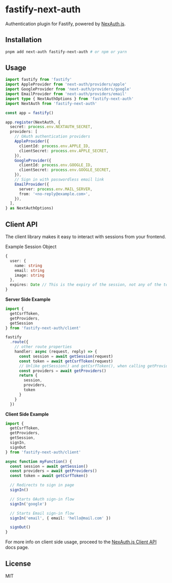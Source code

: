 # fastify-next-auth

Authentication plugin for Fastify, powered by [NexAuth.js](https://next-auth.js.org/).

## Installation

```bash
pnpm add next-auth fastify-next-auth # or npm or yarn
```

## Usage

```ts
import fastify from 'fastify'
import AppleProvider from 'next-auth/providers/apple'
import GoogleProvider from 'next-auth/providers/google'
import EmailProvider from 'next-auth/providers/email'
import type { NextAuthOptions } from 'fastify-next-auth'
import NextAuth from 'fastify-next-auth'

const app = fastify()

app.register(NextAuth, {
  secret: process.env.NEXTAUTH_SECRET,
  providers: [
    // OAuth authentication providers
    AppleProvider({
      clientId: process.env.APPLE_ID,
      clientSecret: process.env.APPLE_SECRET,
    }),
    GoogleProvider({
      clientId: process.env.GOOGLE_ID,
      clientSecret: process.env.GOOGLE_SECRET,
    }),
    // Sign in with passwordless email link
    EmailProvider({
      server: process.env.MAIL_SERVER,
      from: '<no-reply@example.com>',
    }),
  ],
} as NextAuthOptions)
```

## Client API

The client library makes it easy to interact with sessions from your frontend.

Example Session Object

```ts
{
  user: {
    name: string
    email: string
    image: string
  },
  expires: Date // This is the expiry of the session, not any of the tokens within the session
}
```

<b>Server Side Example</b>

```ts
import {
  getCsrfToken,
  getProviders,
  getSession
} from 'fastify-next-auth/client'

fastify
  .route({
    // other route properties
    handler: async (request, reply) => {
      const session = await getSession(request)
      const token = await getCsrfToken(request)
      // Unlike getSession() and getCsrfToken(), when calling getProviders() server side, you don't need to pass anything, just as calling it client side.
      const providers = await getProviders()
      return {
        session,
        providers,
        token
      }
    }
  })
```

<b>Client Side Example</b>

```ts
import {
  getCsrfToken,
  getProviders,
  getSession,
  signIn,
  signOut
} from 'fastify-next-auth/client'

async function myFunction() {
  const session = await getSession()
  const providers = await getProviders()
  const token = await getCsrfToken()

  // Redirects to sign in page
  signIn()

  // Starts OAuth sign-in flow
  signIn('google')

  // Starts Email sign-in flow
  signIn('email', { email: 'hello@mail.com' })

  signOut()
}
```

For more info on client side usage, proceed to the [NexAuth.js Client API](https://next-auth.js.org/getting-started/client) docs page.

## License

MIT
